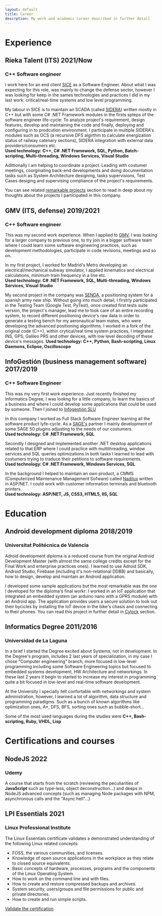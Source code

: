 ```yaml
---
layout: default
title: Career
descrption: My work and academic career described in further detail
---
```


# Experience

## Rieka Talent (ITS) <span class="date">2021/Now</span>
### C++ Software engineer
I work here for an end client [SICE](https://www.sice.com/) as a Software Engineer. About what I was expecting for this role, was mainly to change the defense sector, however I was looking for keep in the sames technologies and practices I did in my last work: critical/real-time systems and low level programming.

My labour in SICE is to maintain an SCADA (called [SIDERA](https://www.sice.com/en/video/sidera-general-overview)) written mostly in C++ but with some C# .NET Framework modules in the firsts spteps of the software engineer life-cycle: To analyze project's requirement, design features, develop and maintaining the code and finally, deploying and configuring in to prodcution environment. I participate in multiple SIDERA's modules such as OCS (a recursive DFS algirthm to calculate energization status of railway catenary sections), SIDERA integration with external data providers/consumers etc.  
**Used technology: C++, C# .NET Framework, SQL, Python, Batch-scripting, Multi-threading, Windows Services, Visual Studio**

Adittionally I am helping to coordinate a project. Leading with costumer meetings, coorginating back-end developments and doing documentation tasks such as System Architecture designing, tasks supervisions, Test Cases desiging and supervising compliance of the project's requirements. 

You can see related [remarkable projects](/projects/sidera) section to read in deep about my thoughts about the projects I participated in this company.

## GMV (ITS, defense) <span class="date">2019/2021</span>
### C++ Software engineer
This was my second work experience. When I applied to [GMV](https://www.gmv.com/), I was looking for a larger company to previous one, to try join in a bigger software team where I could learn some software engineering practices, such as development methodologies, participate in code revisions, meetings and so on.

In my first project, I worked for Madrid's Metro developing an electrical/mechanical subway simulator, I applied kinematics and electrical calculations, minimum train frequency in a line etc.   
**Used technology: C# .NET Framework, SQL, Multi-threading, Windows Services, Visual Studio**

My second project in the company was [SENDA](https://www.gmv.com/en-es/products/defense-and-security/senda), a positioning system for a spanish army new ship. Without going into much detail, I firstrly participated in the Testing Team (Google Test, PyTest), once created first tests suite version, the project's manager, lead me to took care of an entire recording system, to record different positioning device's raw data in order to generate a testing bench for my aeronautical team mates, who were developing the advanced positioning algorithms. I worked in a fork of the original code (C++), within crytical/real time system practices, I integrated INS, GPS, Galileo PRS and other devices, with low level decoding of these device's messages. 
**Used technology: C++, Python, Bash-scripting, Linux Daemons, Eclipse, Oscilloscope**


## InfoGestión (business management software) <span class="date">2017/2019</span>
### C++ Software Engineer
This was my very first work experience. Just recently finished my Informatics Degree, I was lookng for a little company, to learn the basics of a business and where I could develop some applications that could be used by someone. Then I joined to [Infogestión SLU](https://www.infogestionslu.com/)

In this company I worked as Full Stack Software Engineer learning all the software product lyfe-cycle. As a [SAGE's](https://www.sage.com/) partner I mainly development of some SAGE 50 plugins adjusting to the needs of our costumers.   
**Used technology: C# .NET Framework, SQL**

Secondly I designed and implemented another .NET desktop applications related to that ERP where I could practice with multithreading, window services and SQL queries optimizations.In both tasks I learned to lead with costumers trying to traduce their petitions to software requirements.   
**Used technology: C# .NET Framework, Windows Services, SQL**

In the background I helped to maintain an own product, a CMMS (Computerized Maintenance Management Sofware) called [Nadilux](https://www.nadilux.com/) written in ASP/NET. I could work with customer information terminals and bluetooth printers.  
**Used technology: ASP/NET, JS, CSS3, HTML5, IIS, SQL**


# Education

## Android development diploma <span class="date">2018/2019</span>
### Universitat Politécnica de Valencia
Adroid development diploma is a reduced course from the original Android Development Master (with almost the same college credits except for the Final Work and enterprise practices ones). I learned to use Adroid SDK, Android Studio, Firebase (including it's non-relational DDBB) and basically, how to design, develop and maintain an Android application.

I developed some sample applications but the most remarkable was the one I developed for the diploma's final workr: I worked in an IoT application that integrated an embedded system (an arduino nano with a GPRS module) with an Android app. The application provides users a secure solution to look out their bycicles by installing the IoT device in the bike's chasis and connecting to their phones. You can read this project in further detail in [Cylock](/projects/cylock) section.

## Informatics Degree <span class="date">2011/2016</span>
### Universidad de La Laguna
In a brief I started the Degree excited about Systems, not in development. In the Degree's program, includes 2 last years of specialization, in my case I chose "Computer engineering" branch, more focused in low-level programming including some Software Engineering topics but focused to embedded systems development, HW Architecture and networkings. In these last 2 years it begin to started to increase my interest in programming quite a bit focused in low-level and real-time software development.

At the University I specially felt confortable with networkings and system administration, however, I learned a lot of algorithm, data structure and programming paradigms. Such as a bunch of known algorithms like optimization ones, A\*, DFS, BFS, sorting ones such as bubble-short...

Some of the most used languages during the studies were **C++, Bash-scripting, Ruby, VHDL, Lisp**

# Certifications and courses

## NodeJS <span class="date">2022</span>
### Udemy
A course that starts from the scratch (reviewing the peculiarities of **JavaScript** such as type-less, object deconstruction...) and deeps in NodeJS advanced concepts (such as managing Node packages with NPM, asynchronous calls and the "Async hell"...)

## LPI Essentials <span class="date">2021</span>
### Linux Professional Institute
The Linux Essentials certificate validates a demonstrated understanding of the following Linux related concepts:
 - FOSS, the various communities, and licenses.
 - Knowledge of open source applications in the workplace as they relate to closed source equivalents.
 - Basic concepts of hardware, processes, programs and the components of the Linux Operating System.
 - How to work on the command line and with files.
 - How to create and restore compressed backups and archives.
 - System security, users/groups and file permissions for public and private directories.
 - How to create and run simple scripts.
 
[Validate the certification](https://cs.lpi.org/caf/Xamman/certification/verify/LPI000503414/rqpddrjrnw)
